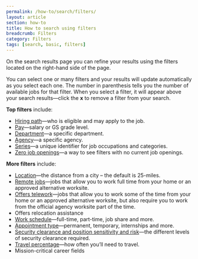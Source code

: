 ```yaml
---
permalink: /how-to/search/filters/
layout: article
section: how-to
title: How to search using filters
breadcrumb: Filters
category: Filters
tags: [search, basic, filters]
---
```


On the search results page you can refine your results using the filters located on the right-hand side of the page.

You can select one or many filters and your results will update automatically as you select each one. The number in parenthesis tells you the number of available jobs for that filter. When you select a filter, it will appear above your search results—click the **x** to remove a filter from your search. 

**Top filters** include:

* [Hiring path](hiring-path/)—who is eligible and may apply to the job.
* [Pay](pay/)—salary or GS grade level.
* [Department](department/)—a specific department.
* [Agency](agency/)—a specific agency.
* [Series](series/)—a unique identifier for job occupations and categories.
* [Zero job openings](zero-job-openings/)—a way to see filters with no current job openings.

**More filters** include:

* [Location](location/)—the distance from a city – the default is 25-miles.
* [Remote jobs](https://www.usajobs.gov/Help/faq/job-announcement/remote/)—jobs that allow you to work full time from your home or an approved alternative worksite. 
* [Offers telework](https://www.usajobs.gov/Help/faq/job-announcement/telework/)—jobs that allow you to work some of the time from your home or an approved alternative worksite, but also require you to work from the official agency worksite part of the time. 
* Offers relocation assistance
* [Work schedule](work-schedule/)—full-time, part-time, job share and more.
* [Appointment type](appointment-type/)—permanent, temporary, internships and more.
* [Security clearance and position sensitivity and risk](security-clearance/)—the different levels of security clearance required.
* [Travel percentage](travel-percentage/)—how often you’ll need to travel.
* Mission-critical career fields

